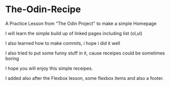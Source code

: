 # The-Odin-Recipe
A Practice Lesson from "The Odin Project" to make a simple Homepage

I will learn the simple build up of linked pages including list (ol,ul)

I also learned how to make commits, i hope i did it well

I also tried to put some funny stuff in it, cause receipes could be sometimes boring


I hope you will enjoy this simple receipes.

I added also after the Flexbox lesson, some
flexbox items and also a footer.
